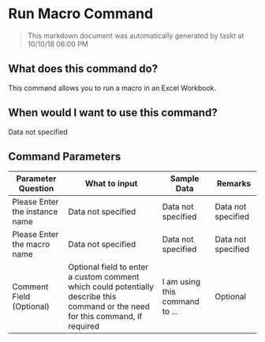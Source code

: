 <!--TITLE: Run Macro Command -->
<!-- SUBTITLE: a command in the Excel Commands group -->
# Run Macro Command


> This markdown document was automatically generated by taskt at 10/10/18 06:00 PM


## What does this command do?
This command allows you to run a macro in an Excel Workbook.


## When would I want to use this command?
Data not specified


## Command Parameters
| Parameter Question   	| What to input  	|  Sample Data 	| Remarks  	|
| ---                    | ---               | ---           | ---       |
|Please Enter the instance name|Data not specified|Data not specified|Data not specified|
|Please Enter the macro name|Data not specified|Data not specified|Data not specified|
|Comment Field (Optional)|Optional field to enter a custom comment which could potentially describe this command or the need for this command, if required|I am using this command to ...|Optional|


